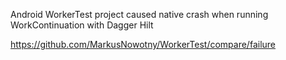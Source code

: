 Android WorkerTest project caused native crash when running WorkContinuation with Dagger Hilt

https://github.com/MarkusNowotny/WorkerTest/compare/failure
